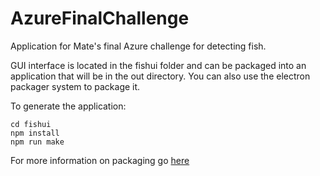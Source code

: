 # AzureFinalChallenge
Application for Mate's final Azure challenge for detecting fish.

GUI interface is located in the fishui folder and can be packaged into an application that will be in the 
out directory. You can also use the electron packager system to package it. 

To generate the application:
```
cd fishui
npm install
npm run make
```

For more information on packaging go [here](https://github.com/electron/electron-packager)
